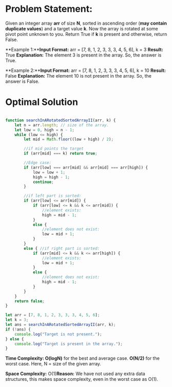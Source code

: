 # **Problem Statement:** 

Given an integer array **arr** of size **N**, sorted in ascending order (**may contain duplicate values**) and a target value **k**. Now the array is rotated at some pivot point unknown to you. Return True if **k** is present and otherwise, return False.

**Example 1:****Input Format:** arr = [7, 8, 1, 2, 3, 3, 3, 4, 5, 6], k = 3
**Result:** True
**Explanation:** The element 3 is present in the array. So, the answer is True.

**Example 2:****Input Format:** arr = [7, 8, 1, 2, 3, 3, 3, 4, 5, 6], k = 10
**Result:** False
**Explanation:** The element 10 is not present in the array. So, the answer is False.

# Optimal Solution

```Javascript

function searchInARotatedSortedArrayII(arr, k) {
    let n = arr.length; // size of the array.
    let low = 0, high = n - 1;
    while (low <= high) {
        let mid = Math.floor((low + high) / 2);

        //if mid points the target
        if (arr[mid] === k) return true;

        //Edge case:
        if (arr[low] === arr[mid] && arr[mid] === arr[high]) {
            low = low + 1;
            high = high - 1;
            continue;
        }

        //if left part is sorted:
        if (arr[low] <= arr[mid]) {
            if (arr[low] <= k && k <= arr[mid]) {
                //element exists:
                high = mid - 1;
            }
            else {
                //element does not exist:
                low = mid + 1;
            }
        }
        else { //if right part is sorted:
            if (arr[mid] <= k && k <= arr[high]) {
                //element exists:
                low = mid + 1;
            }
            else {
                //element does not exist:
                high = mid - 1;
            }
        }
    }
    return false;
}

let arr = [7, 8, 1, 2, 3, 3, 3, 4, 5, 6];
let k = 3;
let ans = searchInARotatedSortedArrayII(arr, k);
if (!ans) {
    console.log("Target is not present.");
} else {
    console.log("Target is present in the array.");
}

```

**Time Complexity: O(logN)** for the best and average case. **O(N/2)** for the worst case. Here, N = size of the given array.

**Space Complexity:** O(1)**Reason:** We have not used any extra data structures, this makes space complexity, even in the worst case as O(1).